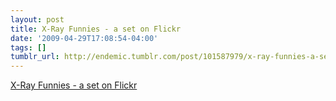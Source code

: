 ```yaml
---
layout: post
title: X-Ray Funnies - a set on Flickr
date: '2009-04-29T17:08:54-04:00'
tags: []
tumblr_url: http://endemic.tumblr.com/post/101587979/x-ray-funnies-a-set-on-flickr
---
```

[X-Ray Funnies - a set on Flickr](http://www.flickr.com/photos/ravanderende/sets/72157594368940565/)  
